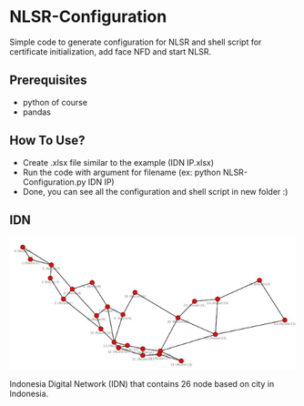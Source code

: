 # NLSR-Configuration
Simple code to generate configuration for NLSR and shell script for certificate initialization, add face NFD and start NLSR.
## Prerequisites
* python of course
* pandas
## How To Use?
* Create .xlsx file similar to the example (IDN IP.xlsx)
* Run the code with argument for filename (ex: python NLSR-Configuration.py IDN IP)
* Done, you can see all the configuration and shell script in new folder :)
## IDN
![alt text](https://github.com/aderama2711/NLSR-Configuration/blob/main/IDN.jpg)

Indonesia Digital Network (IDN) that contains 26 node based on city in Indonesia.
